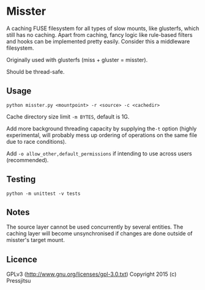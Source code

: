 Misster
=======

A caching FUSE filesystem for all types of slow mounts, like glusterfs, which still has no caching. Apart from caching, fancy logic like rule-based filters and hooks can be implemented pretty easily. Consider this a middleware filesystem.

Originally used with glusterfs (miss + gluster = misster).

Should be thread-safe.

Usage
-----

`python misster.py <mountpoint> -r <source> -c <cachedir>`

Cache directory size limit `-m BYTES`, default is 1G.

Add more background threading capacity by supplying the`-t` option (highly experimental, will probably mess up ordering of operations on the same file due to race conditions).

Add `-o allow_other,default_permissions` if intending to use across users (recommended).

Testing
-------

`python -m unittest -v tests`

Notes
-----

The source layer cannot be used concurrently by several entities. The caching layer will become unsynchronised if changes are done outside of misster's target mount.

Licence
-------

GPLv3 (http://www.gnu.org/licenses/gpl-3.0.txt) Copyright 2015 (c) Pressjitsu
